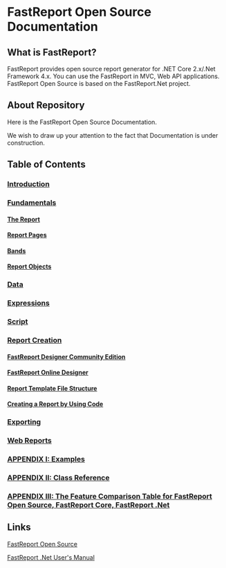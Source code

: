 # FastReport Open Source Documentation

## What is FastReport?

FastReport provides open source report generator for .NET Core 2.x/.Net Framework 4.x. You can use the FastReport in MVC, Web API applications. FastReport Open Source is based on the FastReport.Net project.

## About Repository

Here is the FastReport Open Source Documentation. 

We wish to draw up your attention to the fact that Documentation is under construction.

## Table of Contents

### [Introduction](Introduction.md)

### [Fundamentals](Fundamentals.md)
#### [The Report](Report.md)
#### [Report Pages](ReportPages.md)
#### [Bands](Bands.md)
#### [Report Objects](ReportObjects.md)

### [Data](Data.md)

### [Expressions](Expressions.md)

### [Script](Script.md)

### [Report Creation](ReportCreation.md)
#### [FastReport Designer Community Edition](FastReportDesignerCommunityEdition.md)
#### [FastReport Online Designer](FastReportOnlineDesigner.md)
#### [Report Template File Structure](ReportTemplateFileStructure.md)
#### [Creating a Report by Using Code](CreatingReportUsingCode.md)

### [Exporting](Exporting.md)

### [Web Reports](WebReport.md)

### [APPENDIX I: Examples](Examples.md)
### [APPENDIX II: Class Reference](https://fastreports.github.io/FastReport.Documentation/ClassReference/api/FastReport.html)
### [APPENDIX III: The Feature Comparison Table for FastReport Open Source, FastReport Core, FastReport .Net](COMPARISON.md)

## Links

[FastReport Open Source](https://github.com/FastReports/FastReport "Click for visiting the FastReport Open Source GitHub")

[FastReport .Net User's Manual](https://www.fast-report.com/public_download/html/UserManFrNET-en/index.html)
